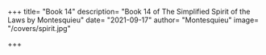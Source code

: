 +++
title=  "Book 14"
description=  "Book 14 of The Simplified Spirit of the Laws by Montesquieu"
date=  "2021-09-17"
author=  "Montesquieu"
image=  "/covers/spirit.jpg"

+++

